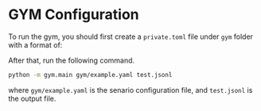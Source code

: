 # GYM Configuration

To run the gym, you should first create a `private.toml` file under `gym` folder with a format of:

After that, run the following command.

```bash
python -m gym.main gym/example.yaml test.jsonl
```

where `gym/example.yaml` is the senario configuration file, and `test.jsonl` is the output file.
